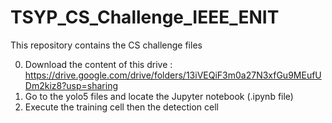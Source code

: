 # TSYP_CS_Challenge_IEEE_ENIT
This repository contains the CS challenge files

0) Download the content of this drive : https://drive.google.com/drive/folders/13iVEQiF3m0a27N3xfGu9MEufUDm2kiz8?usp=sharing
1) Go to the yolo5 files and locate the Jupyter notebook (.ipynb file)
2) Execute the training cell then the detection cell
